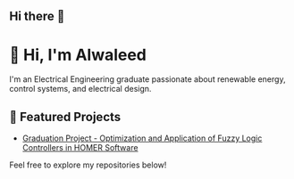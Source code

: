 ## Hi there 👋

# 👋 Hi, I'm Alwaleed

I'm an Electrical Engineering graduate passionate about renewable energy, control systems, and electrical design.

## 🚀 Featured Projects

- [Graduation Project - Optimization and Application of Fuzzy Logic Controllers in HOMER Software](https://github.com/Alwaleed-Projects/Graduation-Project-Fuzzy-Controller/tree/main)


Feel free to explore my repositories below!
